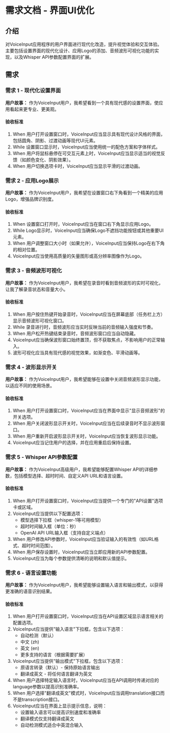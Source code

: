 # 需求文档 - 界面UI优化

## 介绍

对VoiceInput应用程序的用户界面进行现代化改造，提升视觉体验和交互体验。主要包括设置界面的现代化设计、应用Logo的添加、音频波形可视化功能的实现，以及Whisper API参数配置界面的扩展。

## 需求

### 需求 1 - 现代化设置界面

**用户故事：** 作为VoiceInput用户，我希望看到一个具有现代感的设置界面，使应用看起来更专业、更美观。

#### 验收标准

1. When 用户打开设置窗口时，VoiceInput应当显示具有现代设计风格的界面，包括圆角、阴影、过渡动画等现代UI元素。
2. While 设置窗口显示时，VoiceInput应当使用统一的配色方案和字体样式。
3. When 用户将鼠标悬停在可交互元素上时，VoiceInput应当显示适当的视觉反馈（如颜色变化、阴影效果）。
4. When 用户切换选项卡时，VoiceInput应当显示平滑的过渡动画。

### 需求 2 - 应用Logo展示

**用户故事：** 作为VoiceInput用户，我希望在设置窗口右下角看到一个精美的应用Logo，增强品牌识别度。

#### 验收标准

1. When 设置窗口打开时，VoiceInput应当在窗口右下角显示应用Logo。
2. While Logo显示时，VoiceInput应当确保Logo不遮挡功能按钮或其他重要UI元素。
3. When 用户调整窗口大小时（如果允许），VoiceInput应当保持Logo在右下角的相对位置。
4. VoiceInput应当使用高质量的矢量图形或高分辨率图像作为Logo。

### 需求 3 - 音频波形可视化

**用户故事：** 作为VoiceInput用户，我希望在录音时看到音频波形的实时可视化，让我了解录音状态和音量大小。

#### 验收标准

1. When 用户按住热键开始录音时，VoiceInput应当在屏幕底部（任务栏上方）显示音频波形可视化窗口。
2. While 录音进行时，音频波形应当实时反映当前的音频输入强度和节奏。
3. When 用户松开热键结束录音时，音频波形窗口应当自动隐藏。
4. VoiceInput应当确保波形窗口始终置顶，但不获取焦点，不影响用户的正常输入。
5. 波形可视化应当具有现代感的视觉效果，如渐变色、平滑动画等。

### 需求 4 - 波形显示开关

**用户故事：** 作为VoiceInput用户，我希望能够在设置中关闭音频波形显示功能，以适应不同的使用场景。

#### 验收标准

1. When 用户打开设置窗口时，VoiceInput应当在界面中显示"显示音频波形"的开关选项。
2. When 用户关闭波形显示开关时，VoiceInput应当在后续录音时不显示波形窗口。
3. When 用户重新开启波形显示开关时，VoiceInput应当恢复波形显示功能。
4. VoiceInput应当记住用户的选择，并在应用重启后保持设置。

### 需求 5 - Whisper API参数配置

**用户故事：** 作为VoiceInput高级用户，我希望能够配置Whisper API的详细参数，包括模型选择、超时时间、自定义API URL和语言设置。

#### 验收标准

1. When 用户打开设置窗口时，VoiceInput应当提供一个专门的"API设置"选项卡或区域。
2. VoiceInput应当提供以下配置选项：
   - 模型选择下拉框（whisper-1等可用模型）
   - 超时时间输入框（单位：秒）
   - OpenAI API URL输入框（支持自定义端点）
3. When 用户修改API参数时，VoiceInput应当验证输入的有效性（如URL格式、超时时间范围）。
4. When 用户保存设置时，VoiceInput应当立即应用新的API参数配置。
5. VoiceInput应当为每个参数提供清晰的说明和默认值提示。

### 需求 6 - 语言设置功能

**用户故事：** 作为VoiceInput用户，我希望能够设置输入语言和输出模式，以获得更准确的语音识别结果。

#### 验收标准

1. When 用户打开设置窗口时，VoiceInput应当在API设置区域显示语言相关的配置选项。
2. VoiceInput应当提供"输入语言"下拉框，包含以下选项：
   - 自动检测（默认）
   - 中文 (zh)
   - 英文 (en)
   - 更多支持的语言（根据需要扩展）
3. VoiceInput应当提供"输出模式"下拉框，包含以下选项：
   - 原语言转录（默认）- 保持原始语言输出
   - 翻译成英文 - 将任何语言翻译为英文
4. When 用户选择特定输入语言时，VoiceInput应当在API调用时传递对应的language参数以提高识别准确率。
5. When 用户选择"翻译成英文"模式时，VoiceInput应当调用translation接口而不是transcription接口。
6. VoiceInput应当在界面上显示提示信息，说明：
   - 设置输入语言可以提高识别速度和准确率
   - 翻译模式仅支持翻译成英文
   - 自动检测模式适合中英混合输入
